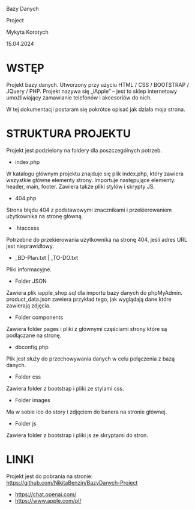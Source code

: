 </head><body class="c14 doc-content"><p class="c19 c15 title" id="h.jvfh01ezlctc"><span class="c7"></span></p><p class="c15 c19 title" id="h.nmotpuf9woxt"><span class="c7"></span></p><p class="c19 title" id="h.nj23sjpj5u97"><span>Bazy Danych</span></p><p class="c20 subtitle" id="h.dw2dac9r7xzm"><span>Project</span></p><p class="c6"><span class="c3"></span></p><p class="c0"><span class="c10"></span></p><p class="c0"><span class="c10"></span></p><p class="c0"><span class="c10"></span></p><p class="c0"><span class="c10"></span></p><p class="c0"><span class="c10"></span></p><p class="c0"><span class="c10"></span></p><p class="c17"><span class="c10">Mykyta Korotych</span></p><p class="c22"><span class="c18">15.04.2024</span></p><h1 class="c12" id="h.yspy8tt3f0xe"><span>WST&#280;P</span></h1><p class="c4"><span class="c3">Projekt bazy danych. Utworzony przy u&#380;yciu HTML / CSS / BOOTSTRAP / JQuery / PHP. Projekt nazywa si&#281; &bdquo;iApple&rdquo; &ndash; jest to sklep internetowy umo&#380;liwiaj&#261;cy zamawianie telefon&oacute;w i akcesori&oacute;w do nich.</span></p><p class="c4"><span>W tej dokumentacji postaram si&#281; pokr&oacute;tce opisa&#263; jak dzia&#322;a moja strona.</span></p><h1 class="c12" id="h.chou9188p6co"><span class="c9">STRUKTURA PROJEKTU</span></h1><p class="c4"><span>Projekt jest podzielony na foldery dla poszczeg&oacute;lnych potrzeb.</span></p><ul class="c11 lst-kix_b7l2izxspzm1-0 start"><li class="c1 li-bullet-0"><span class="c2">index.php</span></li></ul><p class="c4"><span class="c3">W katalogu g&#322;&oacute;wnym projektu znajduje si&#281; plik index.php, kt&oacute;ry zawiera wszystkie g&#322;&oacute;wne elementy strony. Importuje nast&#281;puj&#261;ce elementy: header, main, footer. Zawiera tak&#380;e pliki styl&oacute;w i skrypty JS.</span></p><ul class="c11 lst-kix_aifpo9v4vkjd-0 start"><li class="c1 li-bullet-0"><span class="c2">404.php</span></li></ul><p class="c4"><span class="c3">Strona b&#322;&#281;du 404 z podstawowymi znacznikami i przekierowaniem u&#380;ytkownika na stron&#281; g&#322;&oacute;wn&#261;.</span></p><ul class="c11 lst-kix_m5c6rghzzuqg-0 start"><li class="c1 li-bullet-0"><span class="c2">.htaccess</span></li></ul><p class="c4"><span class="c3">Potrzebne do przekierowania u&#380;ytkownika na stron&#281; 404, je&#347;li adres URL jest nieprawid&#322;owy.</span></p><ul class="c11 lst-kix_5vo7rx8ykk5t-0 start"><li class="c1 li-bullet-0"><span class="c2">_BD-Plan.txt | _TO-DO.txt</span></li></ul><p class="c4"><span class="c3">Pliki informacyjne.</span></p><ul class="c11 lst-kix_ni5aoidy5exn-0 start"><li class="c1 li-bullet-0"><span class="c2">Folder JSON</span></li></ul><p class="c4"><span>Zawiera plik </span><span class="c13">iapple_shop.sql</span><span>&nbsp;dla importu bazy danych do phpMyAdmin. </span><span class="c13">product_data.json </span><span class="c3">zawiera przyk&#322;ad tego, jak wygl&#261;daj&#261; dane kt&oacute;re zawieraj&#261; zdj&#281;cia.</span></p><ul class="c11 lst-kix_nj234fn35rky-0 start"><li class="c1 li-bullet-0"><span class="c2">Folder components</span></li></ul><p class="c4"><span>Zawiera folder </span><span class="c13">pages </span><span class="c3">i pliki z g&#322;&oacute;wnymi cz&#281;&#347;ciami strony kt&oacute;re s&#261; pod&#322;&#261;czane na stron&#281;.</span></p><p class="c4 c15"><span class="c3"></span></p><ul class="c11 lst-kix_qqr1hotl13h8-0 start"><li class="c1 li-bullet-0"><span class="c2">dbconfig.php</span></li></ul><p class="c4"><span class="c3">Plik jest s&#322;u&#380;y do przechowywania danych w celu po&#322;&#261;czenia z baz&#261; danych.</span></p><ul class="c11 lst-kix_sshu3vrnxmv2-0 start"><li class="c1 li-bullet-0"><span class="c2">Folder css</span></li></ul><p class="c4"><span>Zawiera folder z </span><span class="c13">bootstrap </span><span class="c3">i pliki ze stylami css.</span></p><ul class="c11 lst-kix_n4xy5eoayun1-0 start"><li class="c1 li-bullet-0"><span class="c2">Folder images</span></li></ul><p class="c4"><span class="c3">Ma w sobie ico do story i zdj&#281;ciem do banera na stronie g&#322;&oacute;wnej.</span></p><ul class="c11 lst-kix_5zake1ijoj3-0 start"><li class="c1 li-bullet-0"><span class="c2">Folder js</span></li></ul><p class="c4"><span>Zawiera folder z </span><span class="c13">bootstrap </span><span class="c3">i pliki js ze skryptami do stron.</span></p><h1 class="c12" id="h.lquiyrwpy6ke"><span class="c9">LINKI</span></h1><p class="c4"><span>Projekt jest do pobrania na stronie: </span><span class="c8"><a class="c5" href="https://www.google.com/url?q=https://github.com/NikitaBenzin/BazyDanych-Project&amp;sa=D&amp;source=editors&amp;ust=1713260985138636&amp;usg=AOvVaw39eSzw4RWUqzCIZbJ7gmey">https://github.com/NikitaBenzin/BazyDanych-Project</a></span></p><ul class="c11 lst-kix_4cf8ifld1n0-0 start"><li class="c1 li-bullet-0"><span class="c8"><a class="c5" href="https://www.google.com/url?q=https://chat.openai.com/&amp;sa=D&amp;source=editors&amp;ust=1713260985138862&amp;usg=AOvVaw1Sn0ul8buODPspWEk0duq2">https://chat.openai.com/</a></span></li><li class="c1 li-bullet-0"><span class="c8"><a class="c5" href="https://www.google.com/url?q=https://www.apple.com/pl/&amp;sa=D&amp;source=editors&amp;ust=1713260985139056&amp;usg=AOvVaw1ssSgVIIODQtlvwKF62pXb">https://www.apple.com/pl/</a></span></li></ul><div><h4 class="c4" id="h.37o5xb65948r"><span>&nbsp; </span></h4></div></body></html>
